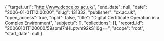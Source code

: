{
  "target_url": "http://www.dcoce.ox.ac.uk/", 
  "end_date": null, 
  "date": "2006-01-01T12:00:00", 
  "slug": 131332, 
  "publisher": "ox.ac.uk", 
  "open_access": true, 
  "npld": false, 
  "title": "Digital Certificate Operation in a Complex Environment", 
  "subjects": [], 
  "collections": [], 
  "record_id": "20060101T120000/59spmI7nHLptvm92kS1i0g==", 
  "scope": "root", 
  "start_date": null
}

